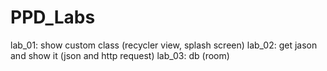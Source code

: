 # PPD_Labs

lab_01: show custom class (recycler view, splash screen)
lab_02: get jason and show it (json and http request)
lab_03: db (room)
